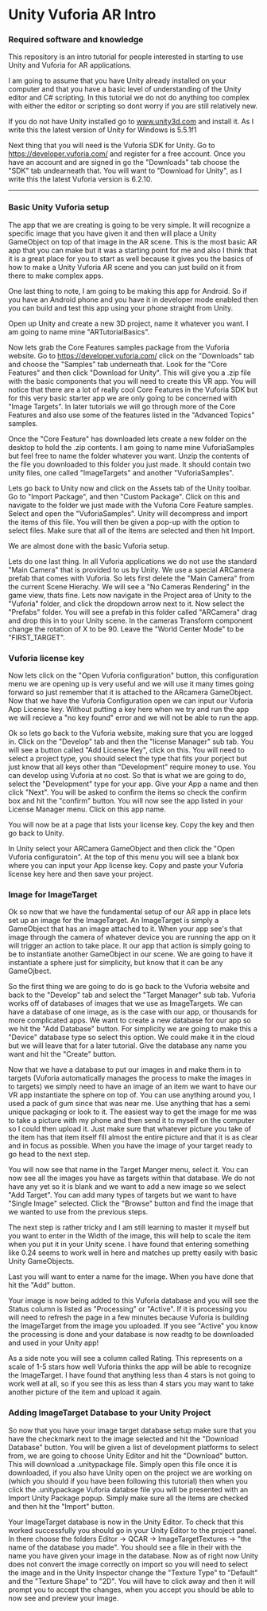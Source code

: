 # Unity Vuforia AR Intro

<h3> Required software and knowledge </h3>

This repository is an intro tutorial for people interested in starting to use Unity and Vuforia for AR applications.

I am going to assume that you have Unity already installed on your computer and that you have a basic level of understanding of the Unity editor and C# scripting. In this tutorial we do not do anything too complex with either the editor or scripting so dont worry if you are still relatively new.

If you do not have Unity installed go to www.unity3d.com and install it. As I write this the latest version of Unity for Windows is 5.5.1f1

Next thing that you will need is the Vuforia SDK for Unity. Go to https://developer.vuforia.com/ and register for a free account. Once you have an account and are signed in go the "Downloads" tab choose the "SDK" tab undearneath that. You will want to "Download for Unity", as I write this the latest Vuforia version is 6.2.10.

<hr> </hr>

<h3> Basic Unity Vuforia setup </h3>

The app that we are creating is going to be very simple. It will recognize a specific image that you have given it and then will place a Unity GameObject on top of that image in the AR scene. This is the most basic AR app that you can make but it was a starting point for me and also I think that it is a great place for you to start as well because it gives you the basics of how to make a Unity Vuforia AR scene and you can just build on it from there to make complex apps.

One last thing to note, I am going to be making this app for Android. So if you have an Android phone and you have it in developer mode enabled then you can build and test this app using your phone straight from Unity.

Open up Unity and create a new 3D project, name it whatever you want. I am going to name mine "ARTutorialBasics". 

Now lets grab the Core Features samples package from the Vuforia website. Go to https://developer.vuforia.com/ click on the "Downloads" tab and choose the "Samples" tab underneath that. Look for the "Core Features" and then click "Download for Unity". This will give you a .zip file with the basic components that you will need to create this VR app. You will notice that there are a lot of really cool Core Features in the Vuforia SDK but for this very basic starter app we are only going to be concerned with "Image Targets". In later tutorials we will go through more of the Core Features and also use some of the features listed in the "Advanced Topics" samples.

Once the "Core Feature" has downloaded lets create a new folder on the desktop to hold the .zip contents. I am going to name mine VuforiaSamples but feel free to name the folder whatever you want. Unzip the contents of the file you downloaded to this folder you just made. It should contain two unity files, one called "ImageTargets" and another "VuforiaSamples".

Lets go back to Unity now and click on the Assets tab of the Unity toolbar. Go to "Import Package", and then "Custom Package". Click on this and navigate to the folder we just made with the Vuforia Core Feature samples. Select and open the "VuforiaSamples". Unity will decompress and import the items of this file. You will then be given a pop-up with the option to select files. Make sure that all of the items are selected and then hit Import.

We are almost done with the basic Vuforia setup.

Lets do one last thing. In all Vuforia applications we do not use the standard "Main Camera" that is provided to us by Unity. We use a special ARCamera prefab that comes with Vuforia. So lets first delete the "Main Camera" from the current Scene Hierachy. We will see a "No Cameras Rendering" in the game view, thats fine. Lets now navigate in the Project area of Unity to the "Vuforia" folder, and click the dropdown arrow next to it. Now select the "Prefabs" folder. You will see a prefab in this folder called "ARCamera" drag and drop this in to your Unity scene. In the cameras Transform component change the rotation of X to be 90. Leave the "World Center Mode" to be "FIRST_TARGET". 

<h3> Vuforia license key</h3>

Now lets click on the "Open Vuforia configuration" button, this configuration menu we are opening up is very useful and we will use it many times going forward so just remember that it is attached to the ARcamera GameObject. Now that we have the Vuforia Configuration open we can input our Vuforia App License key. Without putting a key here when we try and run the app we will recieve a "no key found" error and we will not be able to run the app.

Ok so lets go back to the Vuforia website, making sure that you are logged in. Click on the "Develop" tab and then the "license Manager" sub tab. You will see a button called "Add License Key", click on this. You will need to select a project type, you should select the type that fits your porject but just know that all keys other than "Development" require money to use. You can develop using Vuforia at no cost. So that is what we are going to do, select the "Development" type for your app. Give your App a name and then click "Next". You will be asked to confirm the items so check the confirm box and hit the "confirm" button. You will now see the app listed in your License Manager menu. Click on this app name.

You will now be at a page that lists your license key. Copy the key and then go back to Unity.

In Unity select your ARCamera GameObject and then click the "Open Vuforia configuratoin". At the top of this menu you will see a blank box where you can input your App license key. Copy and paste your Vuforia license key here and then save your project.

<h3> Image for ImageTarget </h3>

Ok so now that we have the fundamental setup of our AR app in place lets set up an image for the ImageTarget. An ImageTarget is simply a GameObject that has an image attached to it. When your app see's that image through the camera of whatever device you are running the app on it will trigger an action to take place. It our app that action is simply going to be to instantiate another GameObject in our scene. We are going to have it instantiate a sphere just for simplicity, but know that it can be any GameOjbect.

So the first thing we are going to do is go back to the Vuforia website and back to the "Develop" tab and select the "Target Manager" sub tab. Vuforia works off of databases of images that we use as ImageTargets. We can have a database of one image, as is the case with our app, or thousands for more complicated apps. We want to create a new database for our app so we hit the "Add Database" button. For simplicity we are going to make this a "Device" database type so select this option. We could make it in the cloud but we will leave that for a later tutorial. Give the database any name you want and hit the "Create" button.

Now that we have a database to put our images in and make them in to targets (Vuforia automatically manages the process to make the images in to targets) we simply need to have an image of an item we want to have our VR app instantiate the sphere on top of. You can use anything around you, I used a pack of gum since that was near me. Use anything that has a semi unique packaging or look to it. The easiest way to get the image for me was to take a picture with my phone and then send it to myself on the computer so I could then upload it. Just make sure that whatever picture you take of the item has that item itself fill almost the entire picture and that it is as clear and in focus as possible. When you have the image of your target ready to go head to the next step.

You will now see that name in the Target Manger menu, select it. You can now see all the images you have as targets within that database. We do not have any yet so it is blank and we want to add a new image so we select "Add Target". You can add many types of targets but we want to have "Single Image" selected. Click the "Browse" button and find the image that we wanted to use from the previous steps.

The next step is rather tricky and I am still learning to master it myself but you want to enter in the Width of the image, this will help to scale the item when you put it in your Unity scene. I have found that entering something like 0.24 seems to work well in here and matches up pretty easily with basic Unity GameObjects. 

Last you will want to enter a name for the image. When you have done that hit the "Add" button.

Your image is now being added to this Vuforia database and you will see the Status column is listed as "Processing" or "Active". If it is processing you will need to refresh the page in a few minutes because Vuforia is building the ImageTarget from the image you uploaded. If you see "Active" you know the processing is done and your database is now readtg to be downloaded and used in your Unity app!

As a side note you will see a column called Rating. This represents on a scale of 1-5 stars how well Vuforia thinks the app will be able to recognize the ImageTarget. I have found that anything less than 4 stars is not going to work well at all, so if you see this as less than 4 stars you may want to take another picture of the item and upload it again. 

<h3> Adding ImageTarget Database to your Unity Project </h3>

So now that you have your image target database setup make sure that you have the checkmark next to the image selected and hit the "Download Database" button. You will be given a list of development platforms to select from, we are going to choose Unity Editor and hit the "Download" button. This will download a .unitypackage file. Simply open this file once it is downloaded, if you also have Unity open on the project we are working on (which you should if you have been following this tutorial) then when you click the .unitypackage Vuforia databse file you will be presented with an Import Unity Package popup. Simply make sure all the items are checked and then hit the "Import" button. 

Your ImageTarget database is now in the Unity Editor. To check that this worked successfully you should go in your Unity Editor to the project panel. In there choose the folders Editor -> QCAR -> ImageTargetTextures -> "the name of the database you made". You should see a file in their with the name you have given your image in the database. Now as of right now Unity does not convert the image correctly on import so you will need to select the image and in the Unity Inspector change the "Texture Type" to "Default" and the "Texture Shape" to "2D". You will have to click away and then it will prompt you to accept the changes, when you accept you should be able to now see and preview your image.
















